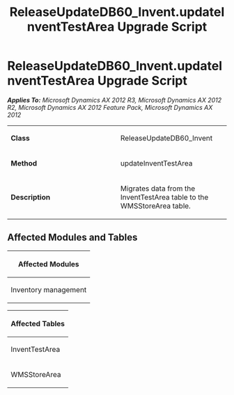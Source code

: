 ﻿---
title: ReleaseUpdateDB60_Invent.updateInventTestArea Upgrade Script
TOCTitle: ReleaseUpdateDB60_Invent.updateInventTestArea Upgrade Script
ms:assetid: 8bf8f2e6-fffb-6e66-6def-f164dee04a6c
ms:mtpsurl: https://msdn.microsoft.com/en-us/library/JJ736442(v=AX.60)
ms:contentKeyID: 49709631
ms.date: 05/18/2015
mtps_version: v=AX.60
---

# ReleaseUpdateDB60\_Invent.updateInventTestArea Upgrade Script 


_**Applies To:** Microsoft Dynamics AX 2012 R3, Microsoft Dynamics AX 2012 R2, Microsoft Dynamics AX 2012 Feature Pack, Microsoft Dynamics AX 2012_

<table>
<colgroup>
<col style="width: 50%" />
<col style="width: 50%" />
</colgroup>
<tbody>
<tr class="odd">
<td><p><strong>Class</strong></p></td>
<td><p>ReleaseUpdateDB60_Invent</p></td>
</tr>
<tr class="even">
<td><p><strong>Method</strong></p></td>
<td><p>updateInventTestArea</p></td>
</tr>
<tr class="odd">
<td><p><strong>Description</strong></p></td>
<td><p>Migrates data from the InventTestArea table to the WMSStoreArea table.</p></td>
</tr>
</tbody>
</table>


## Affected Modules and Tables

<table>
<colgroup>
<col style="width: 100%" />
</colgroup>
<thead>
<tr class="header">
<th><p>Affected Modules</p></th>
</tr>
</thead>
<tbody>
<tr class="odd">
<td><p>Inventory management</p></td>
</tr>
</tbody>
</table>


<table>
<colgroup>
<col style="width: 100%" />
</colgroup>
<thead>
<tr class="header">
<th><p>Affected Tables</p></th>
</tr>
</thead>
<tbody>
<tr class="odd">
<td><p>InventTestArea</p></td>
</tr>
<tr class="even">
<td><p>WMSStoreArea</p></td>
</tr>
</tbody>
</table>

  


